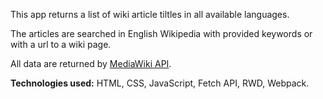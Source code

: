 This app returns a list of wiki article tiltles in all available languages.

The articles are searched in English Wikipedia with provided keywords or with a url to a wiki page.

All data are returned by [MediaWiki API](https://www.mediawiki.org/wiki/API:Main_page).

**Technologies used:** HTML, CSS, JavaScript, Fetch API, RWD, Webpack.